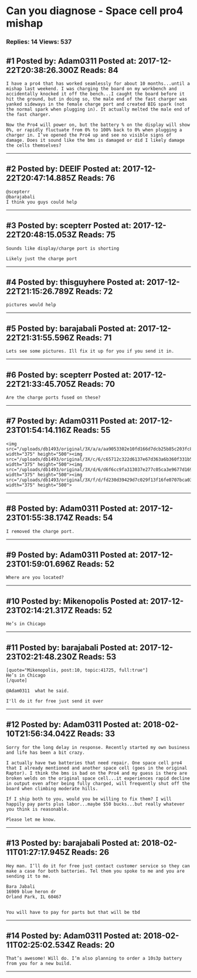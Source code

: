 # Can you diagnose - Space cell pro4 mishap

### Replies: 14 Views: 537

## \#1 Posted by: Adam0311 Posted at: 2017-12-22T20:38:26.300Z Reads: 84

```
I have a pro4 that has worked seamlessly for about 10 months...until a mishap last weekend. I was charging the board on my workbench and accidentally knocked it off the bench...I caught the board before it hit the ground, but in doing so, the male end of the fast charger was yanked sideways in the female charge port and created BIG spark (not the normal spark when plugging in). It actually melted the male end of the fast charger. 

Now the Pro4 will power on, but the battery % on the display will show 0%, or rapidly fluctuate from 0% to 100% back to 0% when plugging a charger in. I’ve opened the Pro4 up and see no visible signs of damage. Does it sound like the bms is damaged or did I likely damage the cells themselves?
```

---
## \#2 Posted by: DEEIF Posted at: 2017-12-22T20:47:14.885Z Reads: 76

```
@scepterr
@barajabali
I think you guys could help
```

---
## \#3 Posted by: scepterr Posted at: 2017-12-22T20:48:15.053Z Reads: 75

```
Sounds like display/charge port is shorting

Likely just the charge port
```

---
## \#4 Posted by: thisguyhere Posted at: 2017-12-22T21:15:26.789Z Reads: 72

```
pictures would help
```

---
## \#5 Posted by: barajabali Posted at: 2017-12-22T21:31:55.596Z Reads: 71

```
Lets see some pictures. Ill fix it up for you if you send it in.
```

---
## \#6 Posted by: scepterr Posted at: 2017-12-22T21:33:45.705Z Reads: 70

```
Are the charge ports fused on these?
```

---
## \#7 Posted by: Adam0311 Posted at: 2017-12-23T01:54:14.116Z Reads: 55

```
<img src="/uploads/db1493/original/3X/a/a/aa9053302e10fd166d7dcb25b85c203fc8a5ed60.jpeg" width="375" height="500"><img src="/uploads/db1493/original/3X/c/6/c65712c322d6137e67d363a6b360f331b562b053.jpeg" width="375" height="500"><img src="/uploads/db1493/original/3X/d/6/d6f6cc9fa313037e277c05ca3e9677d169e51218.jpeg" width="375" height="500"><img src="/uploads/db1493/original/3X/f/d/fd230d39429d7c029f13f16fe0707bca03a73733.jpeg" width="375" height="500">
```

---
## \#8 Posted by: Adam0311 Posted at: 2017-12-23T01:55:38.174Z Reads: 54

```
I removed the charge port.
```

---
## \#9 Posted by: Adam0311 Posted at: 2017-12-23T01:59:01.696Z Reads: 52

```
Where are you located?
```

---
## \#10 Posted by: Mikenopolis Posted at: 2017-12-23T02:14:21.317Z Reads: 52

```
He’s in Chicago
```

---
## \#11 Posted by: barajabali Posted at: 2017-12-23T02:21:48.230Z Reads: 53

```
[quote="Mikenopolis, post:10, topic:41725, full:true"]
He’s in Chicago
[/quote]

@Adam0311  what he said. 

I'll do it for free just send it over
```

---
## \#12 Posted by: Adam0311 Posted at: 2018-02-10T21:56:34.042Z Reads: 33

```
Sorry for the long delay in response. Recently started my own business and life has been a bit crazy. 

I actually have two batteries that need repair. One space cell pro4 that I already mentioned and another space cell (goes in the original Raptor). I think the bms is bad on the Pro4 and my guess is there are broken welds on the original space cell...it experiences rapid decline in output even after being fully charged, will frequently shut off the board when climbing moderate hills.

If I ship both to you, would you be willing to fix them? I will happily pay parts plus labor...maybe $50 bucks...but really whatever you think is reasonable.

Please let me know.
```

---
## \#13 Posted by: barajabali Posted at: 2018-02-11T01:27:17.945Z Reads: 26

```
Hey man. I’ll do it for free just contact customer service so they can make a case for both batteries. Tel them you spoke to me and you are sending it to me. 

Bara Jabali
16909 blue heron dr
Orland Park, IL 60467


You will have to pay for parts but that will be tbd
```

---
## \#14 Posted by: Adam0311 Posted at: 2018-02-11T02:25:02.534Z Reads: 20

```
That’s awesome! Will do. I’m also planning to order a 10s3p battery from you for a new build.
```

---
